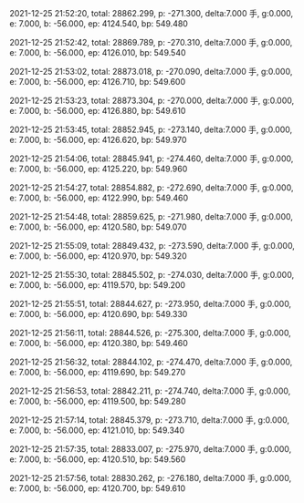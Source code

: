 2021-12-25 21:52:20, total: 28862.299, p: -271.300, delta:7.000 手, g:0.000, e: 7.000, b: -56.000, ep: 4124.540, bp: 549.480

2021-12-25 21:52:42, total: 28869.789, p: -270.310, delta:7.000 手, g:0.000, e: 7.000, b: -56.000, ep: 4126.010, bp: 549.540

2021-12-25 21:53:02, total: 28873.018, p: -270.090, delta:7.000 手, g:0.000, e: 7.000, b: -56.000, ep: 4126.710, bp: 549.600

2021-12-25 21:53:23, total: 28873.304, p: -270.000, delta:7.000 手, g:0.000, e: 7.000, b: -56.000, ep: 4126.880, bp: 549.610

2021-12-25 21:53:45, total: 28852.945, p: -273.140, delta:7.000 手, g:0.000, e: 7.000, b: -56.000, ep: 4126.620, bp: 549.970

2021-12-25 21:54:06, total: 28845.941, p: -274.460, delta:7.000 手, g:0.000, e: 7.000, b: -56.000, ep: 4125.220, bp: 549.960

2021-12-25 21:54:27, total: 28854.882, p: -272.690, delta:7.000 手, g:0.000, e: 7.000, b: -56.000, ep: 4122.990, bp: 549.460

2021-12-25 21:54:48, total: 28859.625, p: -271.980, delta:7.000 手, g:0.000, e: 7.000, b: -56.000, ep: 4120.580, bp: 549.070

2021-12-25 21:55:09, total: 28849.432, p: -273.590, delta:7.000 手, g:0.000, e: 7.000, b: -56.000, ep: 4120.970, bp: 549.320

2021-12-25 21:55:30, total: 28845.502, p: -274.030, delta:7.000 手, g:0.000, e: 7.000, b: -56.000, ep: 4119.570, bp: 549.200

2021-12-25 21:55:51, total: 28844.627, p: -273.950, delta:7.000 手, g:0.000, e: 7.000, b: -56.000, ep: 4120.690, bp: 549.330

2021-12-25 21:56:11, total: 28844.526, p: -275.300, delta:7.000 手, g:0.000, e: 7.000, b: -56.000, ep: 4120.380, bp: 549.460

2021-12-25 21:56:32, total: 28844.102, p: -274.470, delta:7.000 手, g:0.000, e: 7.000, b: -56.000, ep: 4119.690, bp: 549.270

2021-12-25 21:56:53, total: 28842.211, p: -274.740, delta:7.000 手, g:0.000, e: 7.000, b: -56.000, ep: 4119.500, bp: 549.280

2021-12-25 21:57:14, total: 28845.379, p: -273.710, delta:7.000 手, g:0.000, e: 7.000, b: -56.000, ep: 4121.010, bp: 549.340

2021-12-25 21:57:35, total: 28833.007, p: -275.970, delta:7.000 手, g:0.000, e: 7.000, b: -56.000, ep: 4120.510, bp: 549.560

2021-12-25 21:57:56, total: 28830.262, p: -276.180, delta:7.000 手, g:0.000, e: 7.000, b: -56.000, ep: 4120.700, bp: 549.610